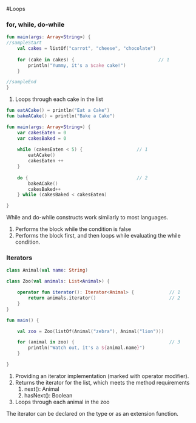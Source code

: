#Loops

### for, while, do-while

<div class="language-kotlin" theme="idea">

```kotlin
fun main(args: Array<String>) {
//sampleStart
    val cakes = listOf("carrot", "cheese", "chocolate")
    
    for (cake in cakes) {                               // 1
        println("Yummy, it's a $cake cake!")
    }

//sampleEnd
}
```

</div>

1. Loops through each cake in the list

<div class="language-kotlin" theme="idea">

```kotlin
fun eatACake() = println("Eat a Cake")
fun bakeACake() = println("Bake a Cake")

fun main(args: Array<String>) {
    var cakesEaten = 0
    var cakesBaked = 0
    
    while (cakesEaten < 5) {                    // 1
        eatACake()
        cakesEaten ++
    }
    
    do {                                        // 2
        bakeACake()
        cakesBaked++
    } while (cakesBaked < cakesEaten)

}
```

</div>

While and do-while constructs work similarly to most languages.

1. Performs the block while the condition is false
2. Performs the block first, and then loops while evaluating the while condition.

### Iterators

<div class="language-kotlin" theme="idea">

```kotlin
class Animal(val name: String)

class Zoo(val animals: List<Animal>) {

    operator fun iterator(): Iterator<Animal> {             // 1
        return animals.iterator()                           // 2
    }
}

fun main() {

    val zoo = Zoo(listOf(Animal("zebra"), Animal("lion")))

    for (animal in zoo) {                                   // 3
        println("Watch out, it's a ${animal.name}")
    }

}
```

</div>

1. Providing an iterator implementation (marked with operator modifier).
2. Returns the iterator for the list, which meets the method requirements
    1. next(): Animal
    2. hasNext(): Boolean
3. Loops through each animal in the zoo

The iterator can be declared on the type or as an extension function.
